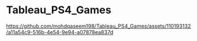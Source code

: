 # Tableau_PS4_Games

https://github.com/mohdqaseem198/Tableau_PS4_Games/assets/110193132/a11a54c9-516b-4e54-9e94-a07878ea837d
